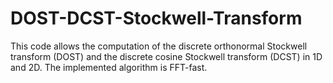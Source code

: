 # DOST-DCST-Stockwell-Transform
This code allows the computation of the discrete orthonormal Stockwell transform (DOST) and the discrete cosine Stockwell transform (DCST) in 1D and 2D. The implemented algorithm is FFT-fast.

